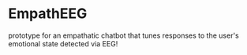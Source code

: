 # EmpathEEG
prototype for an empathatic chatbot that tunes responses to the user's emotional state detected via EEG!

